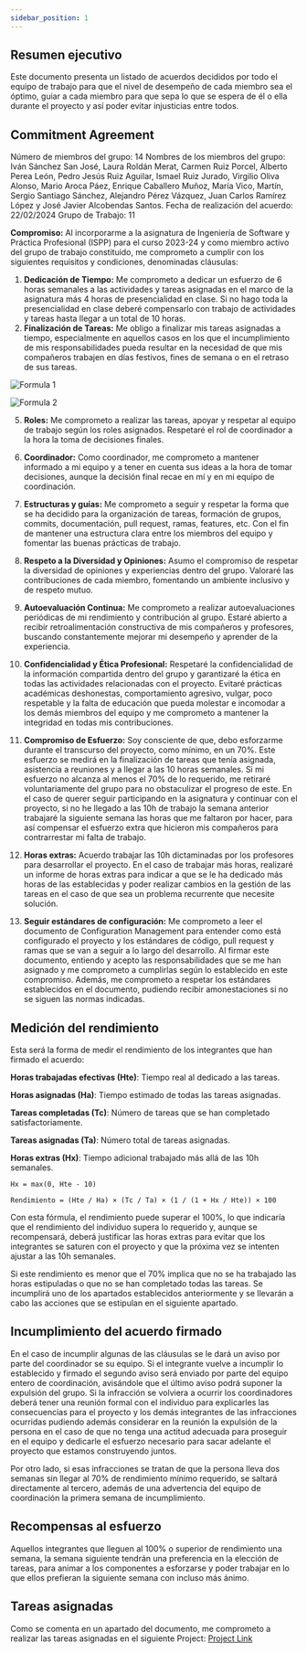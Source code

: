 ```yaml
---
sidebar_position: 1
---
```


## Resumen ejecutivo

Este documento presenta un listado de acuerdos decididos por todo el equipo de trabajo para que el nivel de desempeño de cada miembro sea el óptimo, guiar a cada miembro para que sepa lo que se espera de él o ella durante el proyecto y así poder evitar injusticias entre todos.

## Commitment Agreement

Número de miembros del grupo: 14
Nombres de los miembros del grupo: Iván Sánchez San José, Laura Roldán Merat, Carmen Ruiz Porcel, Alberto Perea León, Pedro Jesús Ruiz Aguilar, Ismael Ruiz Jurado, Virgilio Oliva Alonso, Mario Aroca Páez, Enrique Caballero Muñoz, María Vico, Martín, Sergio Santiago Sánchez, Alejandro Pérez Vázquez, Juan Carlos Ramírez López y José Javier Alcobendas Santos.
Fecha de realización del acuerdo: 22/02/2024
Grupo de Trabajo: 11

**Compromiso:**
Al incorporarme a la asignatura de Ingeniería de Software y Práctica Profesional (ISPP) para el curso 2023-24 y como miembro activo del grupo de trabajo constituido, me comprometo a cumplir con los siguientes requisitos y condiciones, denominadas cláusulas:

1. **Dedicación de Tiempo:** Me comprometo a dedicar un esfuerzo de 6 horas semanales a las actividades y tareas asignadas en el marco de la asignatura más 4 horas de presencialidad en clase. Si no hago toda la presencialidad en clase deberé compensarlo con trabajo de actividades y tareas hasta llegar a un total de 10 horas.
2. **Finalización de Tareas:** Me obligo a finalizar mis tareas asignadas a tiempo, especialmente en aquellos casos en los que el incumplimiento de mis responsabilidades pueda resultar en la necesidad de que mis compañeros trabajen en días festivos, fines de semana o en el retraso de sus tareas.

![Formula 1](/img/formula1_commitment_agreement.png)

![Formula 2](/img/formula2_commitment_agreement.png)

5. **Roles:** Me comprometo a realizar las tareas, apoyar y respetar al equipo de trabajo según los roles asignados. Respetaré el rol de coordinador a la hora la toma de decisiones finales.

6. **Coordinador:** Como coordinador, me comprometo a mantener informado a mi equipo y a tener en cuenta sus ideas a la hora de tomar decisiones, aunque la decisión final recae en mí y en mi equipo de coordinación.

7. **Estructuras y guías:** Me comprometo a seguir y respetar la forma que se ha decidido para la organización de tareas, formación de grupos, commits, documentación, pull request, ramas, features, etc. Con el fin de mantener una estructura clara entre los miembros del equipo y fomentar las buenas prácticas de trabajo.

8. **Respeto a la Diversidad y Opiniones:** Asumo el compromiso de respetar la diversidad de opiniones y experiencias dentro del grupo. Valoraré las contribuciones de cada miembro, fomentando un ambiente inclusivo y de respeto mutuo.

9. **Autoevaluación Continua:** Me comprometo a realizar autoevaluaciones periódicas de mi rendimiento y contribución al grupo. Estaré abierto a recibir retroalimentación constructiva de mis compañeros y profesores, buscando constantemente mejorar mi desempeño y aprender de la experiencia.

10. **Confidencialidad y Ética Profesional:** Respetaré la confidencialidad de la información compartida dentro del grupo y garantizaré la ética en todas las actividades relacionadas con el proyecto. Evitaré prácticas académicas deshonestas, comportamiento agresivo, vulgar, poco respetable y la falta de educación que pueda molestar e incomodar a los demás miembros del equipo y me comprometo a mantener la integridad en todas mis contribuciones.

11. **Compromiso de Esfuerzo:** Soy consciente de que, debo esforzarme durante el transcurso del proyecto, como mínimo, en un 70%. Este esfuerzo se medirá en la finalización de tareas que tenía asignada, asistencia a reuniones y a llegar a las 10 horas semanales. Si mi esfuerzo no alcanza al menos el 70% de lo requerido, me retiraré voluntariamente del grupo para no obstaculizar el progreso de este. En el caso de querer seguir participando en la asignatura y continuar con el proyecto, si no he llegado a las 10h de trabajo la semana anterior trabajaré la siguiente semana las horas que me faltaron por hacer, para así compensar el esfuerzo extra que hicieron mis compañeros para contrarrestar mi falta de trabajo.

12. **Horas extras:** Acuerdo trabajar las 10h dictaminadas por los profesores para desarrollar el proyecto. En el caso de trabajar más horas, realizaré un informe de horas extras para indicar a que se le ha dedicado más horas de las establecidas y poder realizar cambios en la gestión de las tareas en el caso de que sea un problema recurrente que necesite solución.

13. **Seguir estándares de configuración:** Me comprometo a leer el documento de Configuration Management para entender como está configurado el proyecto y los estándares de código, pull request y ramas que se van a seguir a lo largo del desarrollo. Al firmar este documento, entiendo y acepto las responsabilidades que se me han asignado y me comprometo a cumplirlas según lo establecido en este compromiso. Además, me comprometo a respetar los estándares establecidos en el documento, pudiendo recibir amonestaciones si no se siguen las normas indicadas.

## Medición del rendimiento

Esta será la forma de medir el rendimiento de los integrantes que han firmado el acuerdo:

**Horas trabajadas efectivas (Hte)**: Tiempo real al dedicado a las tareas.

**Horas asignadas (Ha)**: Tiempo estimado de todas las tareas asignadas.

**Tareas completadas (Tc)**: Número de tareas que se han completado satisfactoriamente.

**Tareas asignadas (Ta)**: Número total de tareas asignadas.

**Horas extras (Hx)**: Tiempo adicional trabajado más allá de las 10h semanales.

`Hx = max⁡(0, Hte - 10)`

`Rendimiento = (Hte / Ha) × (Tc / Ta) × (1 / (1 + Hx / Hte)) × 100`

Con esta fórmula, el rendimiento puede superar el 100%, lo que indicaría que el rendimiento del individuo supera lo requerido y, aunque se recompensará, deberá justificar las horas extras para evitar que los integrantes se saturen con el proyecto y que la próxima vez se intenten ajustar a las 10h semanales.

Si este rendimiento es menor que el 70% implica que no se ha trabajado las horas estipuladas o que no se han completado todas las tareas. Se incumplirá uno de los apartados establecidos anteriormente y se llevarán a cabo las acciones que se estipulan en el siguiente apartado.

## Incumplimiento del acuerdo firmado

En el caso de incumplir algunas de las cláusulas se le dará un aviso por parte del coordinador se su equipo. Si el integrante vuelve a incumplir lo establecido y firmado el segundo aviso será enviado por parte del equipo entero de coordinación, avisándole que el último aviso podrá suponer la expulsión del grupo. Si la infracción se volviera a ocurrir los coordinadores deberá tener una reunión formal con el individuo para explicarles las consecuencias para el proyecto y los demás integrantes de las infracciones ocurridas pudiendo además considerar en la reunión la expulsión de la persona en el caso de que no tenga una actitud adecuada para proseguir en el equipo y dedicarle el esfuerzo necesario para sacar adelante el proyecto que estamos construyendo juntos.

Por otro lado, si esas infracciones se tratan de que la persona lleva dos semanas sin llegar al 70% de rendimiento mínimo requerido, se saltará directamente al tercero, además de una advertencia del equipo de coordinación la primera semana de incumplimiento.

## Recompensas al esfuerzo

Aquellos integrantes que lleguen al 100% o superior de rendimiento una semana, la semana siguiente tendrán una preferencia en la elección de tareas, para animar a los componentes a esforzarse y poder trabajar en lo que ellos prefieran la siguiente semana con incluso más ánimo.

## Tareas asignadas

Como se comenta en un apartado del documento, me comprometo a realizar las tareas asignadas en el siguiente Project: [Project Link](https://github.com/orgs/Aparking/projects/2/views/1)
